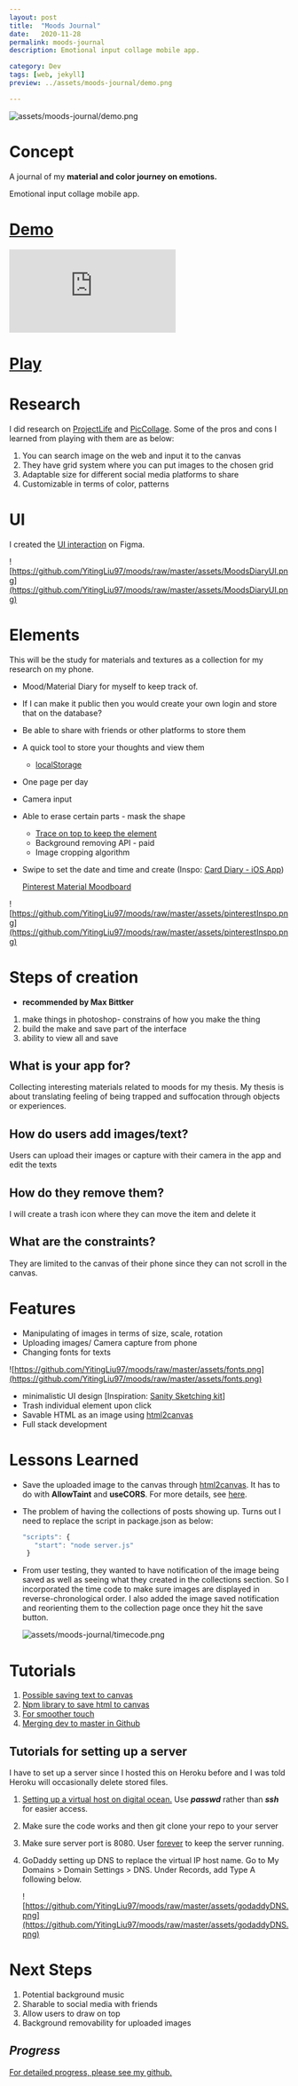 ```yaml
---
layout: post
title:  "Moods Journal"
date:   2020-11-28
permalink: moods-journal
description: Emotional input collage mobile app. 

category: Dev
tags: [web, jekyll]
preview: ../assets/moods-journal/demo.png

---
```


![assets/moods-journal/demo.png](assets/moods-journal/demo.png)

# **Concept**

A journal of my **material and color journey on emotions.**

Emotional input collage mobile app. 



# **[Demo](https://youtu.be/sKdJe8uR-dU)**

<div class="iframe-container">
<iframe class="responsive-iframe" src="https://www.youtube.com/embed/sKdJe8uR-dU" frameborder="0" allow="accelerometer; autoplay; clipboard-write; encrypted-media; gyroscope; picture-in-picture" allowfullscreen></iframe>

</div>

# **[Play](https://moods101.herokuapp.com/)**

# **Research**

I did research on [ProjectLife](https://play.google.com/store/apps/details?id=com.beckyhiggins.projectlife&hl=en_US&gl=US) and [PicCollage](https://play.google.com/store/apps/details?id=com.cardinalblue.piccollage.google&hl=en_US&gl=US). Some of the pros and cons I learned from playing with them are as below:

1. You can search image on the web and input it to the canvas
2. They have grid system where you can put images to the chosen grid
3. Adaptable size for different social media platforms to share
4. Customizable in terms of color, patterns

# **UI**

I created the [UI interaction](https://www.figma.com/proto/ak6rx7JdfrHBLeLCZsGZS6/Moods-Diary-App_Final?node-id=102%3A2523&scaling=min-zoom) on Figma.

![https://github.com/YitingLiu97/moods/raw/master/assets/MoodsDiaryUI.png](https://github.com/YitingLiu97/moods/raw/master/assets/MoodsDiaryUI.png)

# **Elements**

This will be the study for materials and textures as a collection for my research on my phone.

- Mood/Material Diary for myself to keep track of.
- If I can make it public then you would create your own login and store that on the database?
- Be able to share with friends or other platforms to store them
- A quick tool to store your thoughts and view them
    - [localStorage](https://developer.mozilla.org/en-US/docs/Web/API/Window/localStorage)
- One page per day
- Camera input
- Able to erase certain parts - mask the shape
    - [Trace on top to keep the element](https://candle.itch.io/flatpack)
    - Background removing API - paid
    - Image cropping algorithm
- Swipe to set the date and time and create (Inspo: [Card Diary - iOS App](https://www.behance.net/gallery/59120015/Card-Diary-iOS-App?isa0=1))

    [Pinterest Material Moodboard](https://www.pinterest.com/yliu557/thesis/material/)

![https://github.com/YitingLiu97/moods/raw/master/assets/pinterestInspo.png](https://github.com/YitingLiu97/moods/raw/master/assets/pinterestInspo.png)

# **Steps of creation**

- **recommended by Max Bittker**
1. make things in photoshop- constrains of how you make the thing
2. build the make and save part of the interface
3. ability to view all and save

## **What is your app for?**

Collecting interesting materials related to moods for my thesis. My thesis is about translating feeling of being trapped and suffocation through objects or experiences.

## **How do users add images/text?**

Users can upload their images or capture with their camera in the app and edit the texts

## **How do they remove them?**

I will create a trash icon where they can move the item and delete it

## **What are the constraints?**

They are limited to the canvas of their phone since they can not scroll in the canvas.



# Features

- Manipulating of images in terms of size, scale, rotation
- Uploading images/ Camera capture from phone
- Changing fonts for texts  <br />

![https://github.com/YitingLiu97/moods/raw/master/assets/fonts.png](https://github.com/YitingLiu97/moods/raw/master/assets/fonts.png)

- minimalistic UI design [Inspiration: [Sanity Sketching kit](https://www.figma.com/community/file/898186441853776318)]
- Trash individual element upon click
- Savable HTML as an image using [html2canvas](http://html2canvas.hertzen.com/)
- Full stack development

# Lessons Learned

- Save the uploaded image to the canvas through [html2canvas](http://html2canvas.hertzen.com/). It has to do with **AllowTaint** and **useCORS**. For more details, see [here](https://github.com/niklasvh/html2canvas/issues/722).

- The problem of having the collections of posts showing up. Turns out I need to replace the script in package.json as below: 

     ```jsx
     "scripts": {
        "start": "node server.js"
      }
    ```


- From user testing, they wanted to have notification of the image being saved as well as seeing what they created in the collections section. So I incorporated the time code to make sure images are displayed in reverse-chronological order. I also added the image saved notification and reorienting them to the collection page once they hit the save button.

    ![assets/moods-journal/timecode.png](assets/moods-journal/timecode.png)

# **Tutorials**

1. [Possible saving text to canvas](https://stackoverflow.com/questions/31570798/how-to-make-html-div-with-text-over-image-downloadable-savable-for-users)
2. [Npm library to save html to canvas](http://html2canvas.hertzen.com/)
3. [For smoother touch](https://five.agency/cross-platform-javascript-touch-scrolling/)
4. [Merging dev to master in Github](https://medium.com/@amitmutrezas/git-replace-the-master-branch-with-a-feature-branch-eb30e984bd5c)

## **Tutorials for setting up a server**

I have to set up a server since I hosted this on Heroku before and I was told Heroku will occasionally delete stored files.

1. [Setting up a virtual host on digital ocean.](https://itp.nyu.edu/networks/setting-up-a-virtual-host/) Use ***passwd*** rather than ***ssh*** for easier access.
2. Make sure the code works and then git clone your repo to your server
3. Make sure server port is 8080. User [forever](https://www.npmjs.com/package/forever) to keep the server running.
4. GoDaddy setting up DNS to replace the virtual IP host name. Go to My Domains > Domain Settings > DNS. Under Records, add Type A following below.

    ![https://github.com/YitingLiu97/moods/raw/master/assets/godaddyDNS.png](https://github.com/YitingLiu97/moods/raw/master/assets/godaddyDNS.png)

# Next Steps

1. Potential background music 
2. Sharable to social media with friends
3. Allow users to draw on top
4. Background removability for uploaded images

## *Progress*

[For detailed progress, please see my github. ](https://github.com/YitingLiu97/moods)
